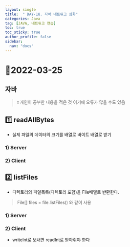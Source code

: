 ```yaml
---
layout: single
title:  " DAY-18. 자바 네트워크 심화"
categories: Java
tag: [JAVA, 네트워크 연습]
toc: true
toc_sticky: true
author_profile: false
sidebar:
  nav: "docs"
---
```


# 📌2022-03-25

## 자바

<!--Quote-->

> ❗ 개인이 공부한 내용을 적은 것 이기에 오류가 많을 수도 있음



## 1️⃣ readAllBytes

- 실제 파일의 데이터의 크기를 배열로 바이트 배열로 받기

### 1) Server

<script src="https://gist.github.com/kimyeong96/346db4cf489680951d57d96bafa5dc22.js"></script>

### 2) Client

<script src="https://gist.github.com/kimyeong96/f86a5fda536632feea8b8223093b1d4f.js"></script>

## 2️⃣ listFiles

- 디렉토리의 파일목록(디렉토리 포함)을 File배열로 반환한다.

> File[] files = file.listFiles() 와 같이 사용


### 1) Server
<script src="https://gist.github.com/kimyeong96/6f2fa31d412230e735ba5e367aa5226f.js"></script>

### 2) Client

<script src="https://gist.github.com/kimyeong96/f1e9e3708ca75a90665c15e7eabc82d6.js"></script>

- writeInt로 보내면 readInt로 받아줘야 한다


